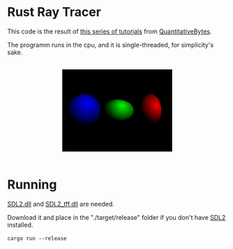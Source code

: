# Rust Ray Tracer

This code is the result of [this series of tutorials](https://www.youtube.com/playlist?list=PL3WoIG-PLjSt54LvzY2SuBQDl-cXa11Tm) from [QuantitativeBytes](https://www.youtube.com/@QuantitativeBytes).

The programm runs in the cpu, and it is single-threaded, for simplicity's sake.

<br>
<center>
    <img src="./assets/screenshot.jpeg" width="50%"></img>
</center>
<br>

# Running

[SDL2.dll](https://pt.dll-files.com/sdl2.dll.html) and [SDL2_tff.dll](https://www.dllme.com/dll/files/sdl2_ttf_dll.html) are needed.

Download it and place in the "./target/release" folder if you don't have [SDL2](https://wiki.libsdl.org/SDL2/Installation) installed.

``` 
cargo run --release
```